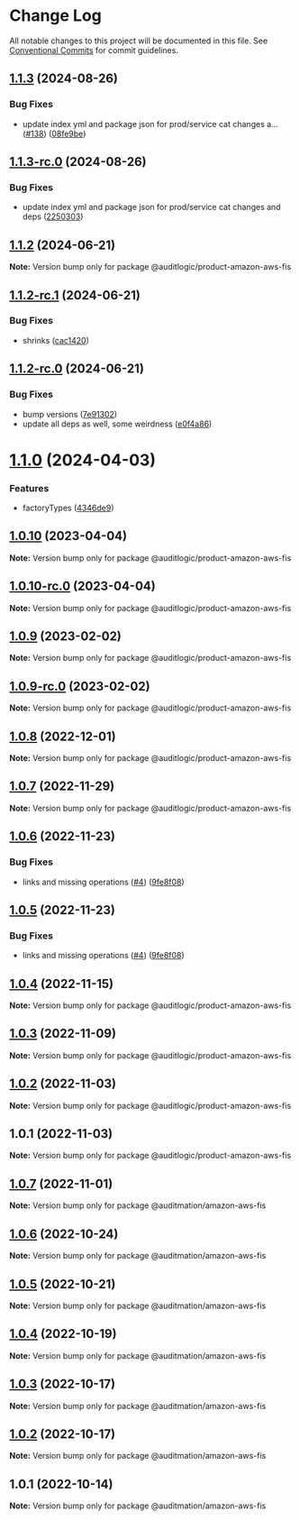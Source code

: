 # Change Log

All notable changes to this project will be documented in this file.
See [Conventional Commits](https://conventionalcommits.org) for commit guidelines.

## [1.1.3](https://github.com/auditlogic/product/compare/@auditlogic/product-amazon-aws-fis@1.1.2...@auditlogic/product-amazon-aws-fis@1.1.3) (2024-08-26)


### Bug Fixes

* update index yml and package json for prod/service cat changes a… ([#138](https://github.com/auditlogic/product/issues/138)) ([08fe9be](https://github.com/auditlogic/product/commit/08fe9beb1c8457462a19bc69caa02e6212d97e1a))





## [1.1.3-rc.0](https://github.com/auditlogic/product/compare/@auditlogic/product-amazon-aws-fis@1.1.2...@auditlogic/product-amazon-aws-fis@1.1.3-rc.0) (2024-08-26)


### Bug Fixes

* update index yml and package json for prod/service cat changes and deps ([2250303](https://github.com/auditlogic/product/commit/225030363a363608240135b7ebed386b28f01e4b))





## [1.1.2](https://github.com/auditlogic/product/compare/@auditlogic/product-amazon-aws-fis@1.1.2-rc.1...@auditlogic/product-amazon-aws-fis@1.1.2) (2024-06-21)

**Note:** Version bump only for package @auditlogic/product-amazon-aws-fis





## [1.1.2-rc.1](https://github.com/auditlogic/product/compare/@auditlogic/product-amazon-aws-fis@1.1.2-rc.0...@auditlogic/product-amazon-aws-fis@1.1.2-rc.1) (2024-06-21)


### Bug Fixes

* shrinks ([cac1420](https://github.com/auditlogic/product/commit/cac14200fefcd8183ab69fe89a47bd3f70f563e9))





## [1.1.2-rc.0](https://github.com/auditlogic/product/compare/@auditlogic/product-amazon-aws-fis@1.1.0...@auditlogic/product-amazon-aws-fis@1.1.2-rc.0) (2024-06-21)


### Bug Fixes

* bump versions ([7e91302](https://github.com/auditlogic/product/commit/7e913023b8b312150ed7762c32fbbe616be71de5))
* update all deps as well, some weirdness ([e0f4a86](https://github.com/auditlogic/product/commit/e0f4a864714e2d3de6bbf3da014d5312fe53be2f))





# [1.1.0](https://github.com/auditlogic/product/compare/@auditlogic/product-amazon-aws-fis@1.0.10...@auditlogic/product-amazon-aws-fis@1.1.0) (2024-04-03)


### Features

* factoryTypes ([4346de9](https://github.com/auditlogic/product/commit/4346de92693aee892fccf725338ffc7b80ab182b))





## [1.0.10](https://github.com/auditlogic/product/compare/@auditlogic/product-amazon-aws-fis@1.0.9...@auditlogic/product-amazon-aws-fis@1.0.10) (2023-04-04)

**Note:** Version bump only for package @auditlogic/product-amazon-aws-fis





## [1.0.10-rc.0](https://github.com/auditlogic/product/compare/@auditlogic/product-amazon-aws-fis@1.0.9...@auditlogic/product-amazon-aws-fis@1.0.10-rc.0) (2023-04-04)

**Note:** Version bump only for package @auditlogic/product-amazon-aws-fis





## [1.0.9](https://github.com/auditlogic/product/compare/@auditlogic/product-amazon-aws-fis@1.0.8...@auditlogic/product-amazon-aws-fis@1.0.9) (2023-02-02)

**Note:** Version bump only for package @auditlogic/product-amazon-aws-fis





## [1.0.9-rc.0](https://github.com/auditlogic/product/compare/@auditlogic/product-amazon-aws-fis@1.0.8...@auditlogic/product-amazon-aws-fis@1.0.9-rc.0) (2023-02-02)

**Note:** Version bump only for package @auditlogic/product-amazon-aws-fis





## [1.0.8](https://github.com/auditlogic/product/compare/@auditlogic/product-amazon-aws-fis@1.0.7...@auditlogic/product-amazon-aws-fis@1.0.8) (2022-12-01)

**Note:** Version bump only for package @auditlogic/product-amazon-aws-fis





## [1.0.7](https://github.com/auditlogic/product/compare/@auditlogic/product-amazon-aws-fis@1.0.6...@auditlogic/product-amazon-aws-fis@1.0.7) (2022-11-29)

**Note:** Version bump only for package @auditlogic/product-amazon-aws-fis





## [1.0.6](https://github.com/auditlogic/product/compare/@auditlogic/product-amazon-aws-fis@1.0.4...@auditlogic/product-amazon-aws-fis@1.0.6) (2022-11-23)


### Bug Fixes

* links and missing operations ([#4](https://github.com/auditlogic/product/issues/4)) ([9fe8f08](https://github.com/auditlogic/product/commit/9fe8f08fe7c57fdb79f991ac35bd6ac2e7dcad38))





## [1.0.5](https://github.com/auditlogic/product/compare/@auditlogic/product-amazon-aws-fis@1.0.4...@auditlogic/product-amazon-aws-fis@1.0.5) (2022-11-23)


### Bug Fixes

* links and missing operations ([#4](https://github.com/auditlogic/product/issues/4)) ([9fe8f08](https://github.com/auditlogic/product/commit/9fe8f08fe7c57fdb79f991ac35bd6ac2e7dcad38))





## [1.0.4](https://github.com/auditlogic/product/compare/@auditlogic/product-amazon-aws-fis@1.0.3...@auditlogic/product-amazon-aws-fis@1.0.4) (2022-11-15)

**Note:** Version bump only for package @auditlogic/product-amazon-aws-fis





## [1.0.3](https://github.com/auditlogic/product/compare/@auditlogic/product-amazon-aws-fis@1.0.2...@auditlogic/product-amazon-aws-fis@1.0.3) (2022-11-09)

**Note:** Version bump only for package @auditlogic/product-amazon-aws-fis





## [1.0.2](https://github.com/auditlogic/product/compare/@auditlogic/product-amazon-aws-fis@1.0.1...@auditlogic/product-amazon-aws-fis@1.0.2) (2022-11-03)

**Note:** Version bump only for package @auditlogic/product-amazon-aws-fis





## 1.0.1 (2022-11-03)

**Note:** Version bump only for package @auditlogic/product-amazon-aws-fis





## [1.0.7](https://github.com/auditmation/store-content/compare/@auditmation/amazon-aws-fis@1.0.6...@auditmation/amazon-aws-fis@1.0.7) (2022-11-01)

**Note:** Version bump only for package @auditmation/amazon-aws-fis





## [1.0.6](https://github.com/auditmation/store-content/compare/@auditmation/amazon-aws-fis@1.0.5...@auditmation/amazon-aws-fis@1.0.6) (2022-10-24)

**Note:** Version bump only for package @auditmation/amazon-aws-fis





## [1.0.5](https://github.com/auditmation/store-content/compare/@auditmation/amazon-aws-fis@1.0.4...@auditmation/amazon-aws-fis@1.0.5) (2022-10-21)

**Note:** Version bump only for package @auditmation/amazon-aws-fis





## [1.0.4](https://github.com/auditmation/store-content/compare/@auditmation/amazon-aws-fis@1.0.3...@auditmation/amazon-aws-fis@1.0.4) (2022-10-19)

**Note:** Version bump only for package @auditmation/amazon-aws-fis





## [1.0.3](https://github.com/auditmation/store-content/compare/@auditmation/amazon-aws-fis@1.0.2...@auditmation/amazon-aws-fis@1.0.3) (2022-10-17)

**Note:** Version bump only for package @auditmation/amazon-aws-fis





## [1.0.2](https://github.com/auditmation/store-content/compare/@auditmation/amazon-aws-fis@1.0.1...@auditmation/amazon-aws-fis@1.0.2) (2022-10-17)

**Note:** Version bump only for package @auditmation/amazon-aws-fis





## 1.0.1 (2022-10-14)

**Note:** Version bump only for package @auditmation/amazon-aws-fis
